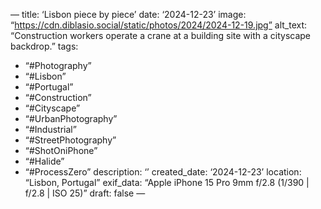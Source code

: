 —
title: ‘Lisbon piece by piece’
date: ‘2024-12-23’
image: “https://cdn.diblasio.social/static/photos/2024/2024-12-19.jpg”
alt_text: “Construction workers operate a crane at a building site with a cityscape backdrop.”
tags:
  - “#Photography”
  - “#Lisbon”
  - “#Portugal”
  - “#Construction”
  - “#Cityscape”
  - “#UrbanPhotography”
  - “#Industrial”
  - “#StreetPhotography”
  - “#ShotOniPhone”
  - “#Halide”
  - “#ProcessZero”
description: ‘’
created_date: ‘2024-12-23’
location: “Lisbon, Portugal”
exif_data: “Apple iPhone 15 Pro 9mm f/2.8 (1/390 | f/2.8 | ISO 25)”
draft: false
—